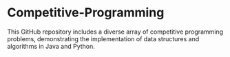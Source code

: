 # Competitive-Programming
This GitHub repository includes a diverse array of competitive programming problems, demonstrating the implementation of data structures and algorithms in Java and Python.
